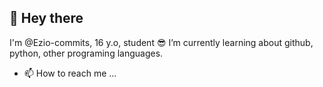 ## 👋 Hey there
I'm @Ezio-commits, 16 y.o, student :sunglasses:
I’m currently learning about github, python, other programing languages.
- 📫 How to reach me ... 

<!---
Ezio-commits/Ezio-commits is a ✨ special ✨ repository because its `README.md` (this file) appears on your GitHub profile.
You can click the Preview link to take a look at your changes.
--->
